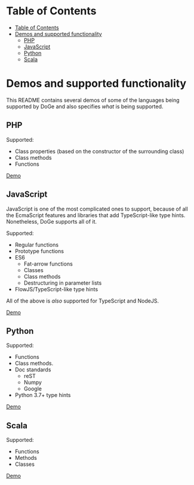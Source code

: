 # Table of Contents
- [Table of Contents](#table-of-contents)
- [Demos and supported functionality](#demos-and-supported-functionality)
  * [PHP](#php)
  * [JavaScript](#javascript)
  * [Python](#python)
  * [Scala](#scala)

# Demos and supported functionality

This README contains several demos of some of the languages being supported by
DoGe and also specifies _what_ is being supported.

## PHP

Supported:
- Class properties (based on the constructor of the surrounding class)
- Class methods
- Functions

[Demo](https://vdoge.kimkoomen.nl/demos/doge-demo-php.gif)

## JavaScript

JavaScript is one of the most complicated ones to support, because of all the
EcmaScript features and libraries that add TypeScript-like type hints.
Nonetheless, DoGe supports all of it.

Supported:
- Regular functions
- Prototype functions
- ES6
  - Fat-arrow functions
  - Classes
  - Class methods
  - Destructuring in parameter lists
- FlowJS/TypeScript-like type hints

All of the above is _also_ supported for TypeScript and NodeJS.

[Demo](https://vdoge.kimkoomen.nl/demos/doge-demo-javascript.gif)

## Python

Supported:
- Functions
- Class methods.
- Doc standards
  - reST
  - Numpy
  - Google
- Python 3.7+ type hints

[Demo](https://vdoge.kimkoomen.nl/demos/doge-demo-python.gif)

## Scala

Supported:
- Functions
- Methods
- Classes

[Demo](https://vdoge.kimkoomen.nl/demos/doge-demo-scala.gif)
